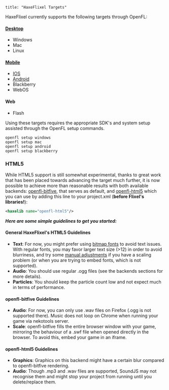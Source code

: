 ```
title: "HaxeFlixel Targets"
```

HaxeFlixel currently supports the following targets through OpenFL:

#### [Desktop](/documentation/desktop-targets)

- Windows
- Mac
- Linux

#### [Mobile](/documentation/mobile-targets)

- [IOS](/documentation/ios)
- [Android](/documentation/android)
- Blackberry
- WebOS

#### Web

- Flash

Using these targets requires the appropriate SDK's and system setup assisted through the OpenFL setup commands.

```
openfl setup windows
openfl setup mac
openfl setup android
openfl setup blackberry
```


### HTML5

While HTML5 support is still somewhat experimental, thanks to great work that has been placed towards advancing the target much further, it is now possible to achieve more than reasonable results with both available backends: [openfl-bitfive](https://github.com/YellowAfterlife/openfl-bitfive), that serves as default, and [openfl-html5](https://github.com/openfl/openfl-html5) which you can use by adding this line to your project.xml (**before Flixel's libraries!**):
```xml 
<haxelib name="openfl-html5"/>
```

**_Here are some simple guidelines to get you started:_**

#### General HaxeFlixel's HTML5 Guidelines
- **Text**: For now, you might prefer using [bitmap fonts](http://haxeflixel.com/demos/FlxBitmapTextField/) to avoid text issues. With regular fonts, you may favor larger text size (>12) in order to avoid blurriness, and try some [manual adjustments](https://github.com/HaxeFlixel/flixel/issues/1024) if you have a scaling problem (or when you are trying to embed fonts, which is not supported).
- **Audio**: You should use regular .ogg files (see the backends sections for more details).
- **Particles**: You should keep the particle count low and not expect much in terms of performance.

#### openfl-bitfive Guidelines 
- **Audio**: For now, you can only use .wav files on Firefox (.ogg is not supported there). Music does not loop on Chrome when running your game via nekotools server.
- **Scale**: openfl-bitfive fills the entire browser window with your game, mirroring the behaviour of a .swf file when opened directly in the browser. To avoid this, embed your game in an iframe.

#### openfl-html5 Guidelines
- **Graphics**: Graphics on this backend might have a certain blur compared to openfl-bitfive rendering.
- **Audio**: Though .mp3 and .wav files are supported, SoundJS may not recognise them and might stop your project from running until you delete/replace them.